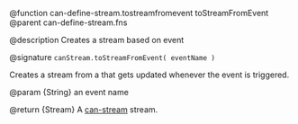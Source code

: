 @function can-define-stream.tostreamfromevent toStreamFromEvent
@parent can-define-stream.fns


@description Creates a stream based on event

@signature `canStream.toStreamFromEvent( eventName )`

Creates a stream from a that gets updated whenever the event is triggered.

@param {String} an event name

@return {Stream} A [can-stream](https://github.com/canjs/can-stream) stream.

